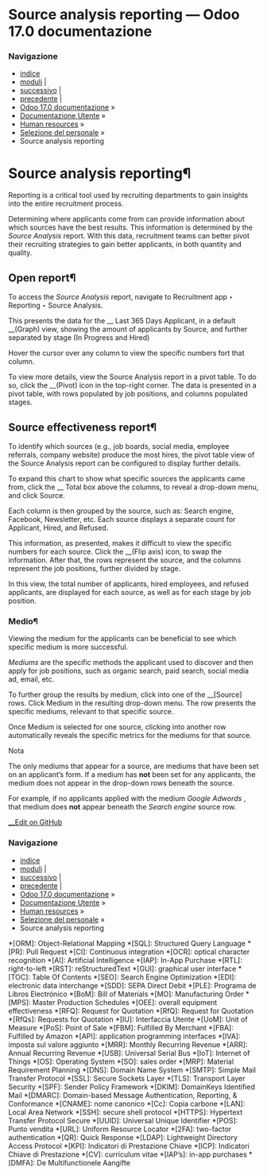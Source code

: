 # Source analysis reporting — Odoo 17.0 documentazione

### Navigazione

  * [indice](../../../genindex.html "Indice generale")
  * [moduli](../../../py-modindex.html "Indice del modulo Python") |
  * [successivo](recruitment_analysis.html "Recruitment analysis") |
  * [precedente](refuse_applicant.html "Refuse applicants") |
  * [Odoo 17.0 documentazione](../../../index-2.html) »
  * [Documentazione Utente](../../../applications.html) »
  * [Human resources](../../hr.html) »
  * [Selezione del personale](../recruitment.html) »
  * Source analysis reporting



# Source analysis reporting¶

Reporting is a critical tool used by recruiting departments to gain insights into the entire recruitment process.

Determining where applicants come from can provide information about which sources have the best results. This information is determined by the _Source Analysis_ report. With this data, recruitment teams can better pivot their recruiting strategies to gain better applicants, in both quantity and quality.

## Open report¶

To access the _Source Analysis_ report, navigate to Recruitment app ‣ Reporting ‣ Source Analysis.

This presents the data for the __ Last 365 Days Applicant, in a default __(Graph) view, showing the amount of applicants by Source, and further separated by stage (In Progress and Hired)

Hover the cursor over any column to view the specific numbers fort that column.

To view more details, view the Source Analysis report in a pivot table. To do so, click the __(Pivot) icon in the top-right corner. The data is presented in a pivot table, with rows populated by job positions, and columns populated stages.

## Source effectiveness report¶

To identify which sources (e.g., job boards, social media, employee referrals, company website) produce the most hires, the pivot table view of the Source Analysis report can be configured to display further details.

To expand this chart to show what specific sources the applicants came from, click the __ Total box above the columns, to reveal a drop-down menu, and click Source.

Each column is then grouped by the source, such as: Search engine, Facebook, Newsletter, etc. Each source displays a separate count for Applicant, Hired, and Refused.

This information, as presented, makes it difficult to view the specific numbers for each source. Click the __(Flip axis) icon, to swap the information. After that, the rows represent the source, and the columns represent the job positions, further divided by stage.

In this view, the total number of applicants, hired employees, and refused applicants, are displayed for each source, as well as for each stage by job position.

### Medio¶

Viewing the medium for the applicants can be beneficial to see which specific medium is more successful.

_Mediums_ are the specific methods the applicant used to discover and then apply for job positions, such as organic search, paid search, social media ad, email, etc.

To further group the results by medium, click into one of the __[Source] rows. Click Medium in the resulting drop-down menu. The row presents the specific mediums, relevant to that specific source.

Once Medium is selected for one source, clicking into another row automatically reveals the specific metrics for the mediums for that source.

Nota

The only mediums that appear for a source, are mediums that have been set on an applicant’s form. If a medium has **not** been set for any applicants, the medium does not appear in the drop-down rows beneath the source.

For example, if no applicants applied with the medium _Google Adwords_ , that medium does **not** appear beneath the _Search engine_ source row.

[ __Edit on GitHub](https://github.com/odoo/documentation/edit/17.0/content/applications/hr/recruitment/source_analysis.rst)

### Navigazione

  * [indice](../../../genindex.html "Indice generale")
  * [moduli](../../../py-modindex.html "Indice del modulo Python") |
  * [successivo](recruitment_analysis.html "Recruitment analysis") |
  * [precedente](refuse_applicant.html "Refuse applicants") |
  * [Odoo 17.0 documentazione](../../../index-2.html) »
  * [Documentazione Utente](../../../applications.html) »
  * [Human resources](../../hr.html) »
  * [Selezione del personale](../recruitment.html) »
  * Source analysis reporting


  *[ORM]: Object-Relational Mapping
  *[SQL]: Structured Query Language
  *[PR]: Pull Request
  *[CI]: Continuous integration
  *[OCR]: optical character recognition
  *[AI]: Artificial Intelligence
  *[IAP]: In-App Purchase
  *[RTL]: right-to-left
  *[RST]: reStructuredText
  *[GUI]: graphical user interface
  *[TOC]: Table Of Contents
  *[SEO]: Search Engine Optimization
  *[EDI]: electronic data interchange
  *[SDD]: SEPA Direct Debit
  *[PLE]: Programa de Libros Electrónico
  *[BoM]: Bill of Materials
  *[MO]: Manufacturing Order
  *[MPS]: Master Production Schedules
  *[OEE]: overall equipment effectiveness
  *[RFQ]: Request for Quotation
  *[RfQ]: Request for Quotation
  *[RfQs]: Requests for Quotation
  *[IU]: Interfaccia Utente
  *[UoM]: Unit of Measure
  *[PoS]: Point of Sale
  *[FBM]: Fulfilled By Merchant
  *[FBA]: Fulfilled by Amazon
  *[API]: application programming interfaces
  *[IVA]: imposta sul valore aggiunto
  *[MRR]: Monthly Recurring Revenue
  *[ARR]: Annual Recurring Revenue
  *[USB]: Universal Serial Bus
  *[IoT]: Internet of Things
  *[OS]: Operating System
  *[SO]: sales order
  *[MRP]: Material Requirement Planning
  *[DNS]: Domain Name System
  *[SMTP]: Simple Mail Transfer Protocol
  *[SSL]: Secure Sockets Layer
  *[TLS]: Transport Layer Security
  *[SPF]: Sender Policy Framework
  *[DKIM]: DomainKeys Identified Mail
  *[DMARC]: Domain-based Message Authentication, Reporting, & Conformance
  *[CNAME]: nome canonico
  *[Cc]: Copia carbone
  *[LAN]: Local Area Network
  *[SSH]: secure shell protocol
  *[HTTPS]: Hypertext Transfer Protocol Secure
  *[UUID]: Universal Unique Identifier
  *[POS]: Punto vendita
  *[URL]: Uniform Resource Locator
  *[2FA]: two-factor authentication
  *[QR]: Quick Response
  *[LDAP]: Lightweight Directory Access Protocol
  *[KPI]: Indicatori di Prestazione Chiave
  *[ICP]: Indicatori Chiave di Prestazione
  *[CV]: curriculum vitae
  *[IAP’s]: in-app purchases
  *[DMFA]: De Multifunctionele Aangifte
